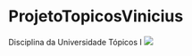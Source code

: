 # ProjetoTopicosVinicius
Disciplina da Universidade Tópicos I
![](https://media1.tenor.com/images/406dea3c20cda3680a54de5f0c2ddd91/tenor.gif?itemid=5059284)
